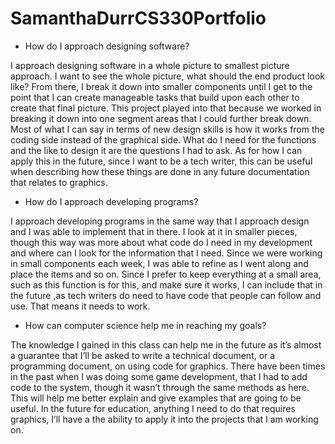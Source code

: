 # SamanthaDurrCS330Portfolio

* How do I approach designing software?

I approach designing software in a whole picture to smallest picture approach. I want to see the whole picture, what should the end product look like? From there, I break it down into smaller components until I get to the point that I can create manageable tasks that build upon each other to create that final picture. This project played into that because we worked in breaking it down into one segment areas that I could further break down. Most of what I can say in terms of new design skills is how it works from the coding side instead of the graphical side. What do I need for the functions and the like to design it are the questions I had to ask. As for how I can apply this in the future, since I want to be a tech writer, this can be useful when describing how these things are done in any future documentation that relates to graphics. 

* How do I approach developing programs?

I approach developing programs in the same way that I approach design and I was able to implement that in there. I look at it in smaller pieces, though this way was more about what code do I need in my development and where can I look for the information that I need. Since we were working in small components each week, I was able to refine as I went along and place the items and so on. Since I prefer to keep everything at a small area, such as this function is for this, and make sure it works, I can include that in the future ,as tech writers do need to have code that people can follow and use. That means it needs to work.

* How can computer science help me in reaching my goals?

The knowledge I gained in this class can help me in the future as it’s almost a guarantee that I’ll be asked to write a technical document, or a programming document, on using code for graphics. There have been times in the past when I was doing some game development, that I had to add code to the system, though it wasn’t through the same methods as here. This will help me better explain and give examples that are going to be useful. In the future for education, anything I need to do that requires graphics, I’ll have a the ability to apply it into the projects that I am working on.
